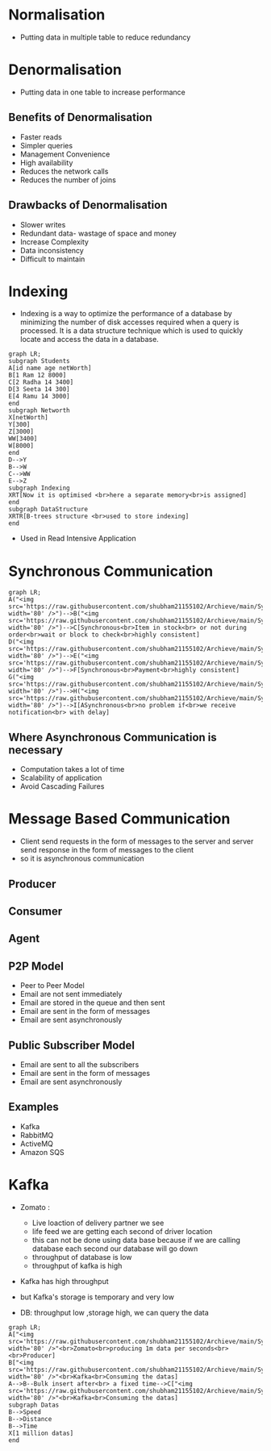 # Normalisation

- Putting data in multiple table to reduce redundancy

# Denormalisation

- Putting data in one table to increase performance

## Benefits of Denormalisation

- Faster reads
- Simpler queries
- Management Convenience
- High availability
- Reduces the network calls
- Reduces the number of joins

## Drawbacks of Denormalisation

- Slower writes
- Redundant data- wastage of space and money
- Increase Complexity
- Data inconsistency
- Difficult to maintain

# Indexing

- Indexing is a way to optimize the performance of a database by minimizing the number of disk accesses required when a query is processed. It is a data structure technique which is used to quickly locate and access the data in a database.

```mermaid
graph LR;
subgraph Students
A[id name age netWorth]
B[1 Ram 12 8000]
C[2 Radha 14 3400]
D[3 Seeta 14 300]
E[4 Ramu 14 3000]
end
subgraph Networth
X[netWorth]
Y[300]
Z[3000]
WW[3400]
W[8000]
end
D-->Y
B-->W
C-->WW
E-->Z
subgraph Indexing
XRT[Now it is optimised <br>here a separate memory<br>is assigned]
end
subgraph DataStructure
XRTR[B-trees structure <br>used to store indexing]
end
```

- Used in Read Intensive Application

# Synchronous Communication

```mermaid
graph LR;
A("<img src='https://raw.githubusercontent.com/shubham21155102/Archieve/main/System_Design/amazon.png'; width='80' />")-->B("<img src='https://raw.githubusercontent.com/shubham21155102/Archieve/main/System_Design/cart.jpeg'; width='80' />")-->C[Synchronous<br>Item in stock<br> or not during order<br>wait or block to check<br>highly consistent]
D("<img src='https://raw.githubusercontent.com/shubham21155102/Archieve/main/System_Design/amazon.png''; width='80' />")-->E("<img src='https://raw.githubusercontent.com/shubham21155102/Archieve/main/System_Design/pay.jpeg'; width='80' />")-->F[Synchronous<br>Payment<br>highly consistent]
G("<img src='https://raw.githubusercontent.com/shubham21155102/Archieve/main/System_Design/amazon.png''; width='80' />")-->H("<img src='https://raw.githubusercontent.com/shubham21155102/Archieve/main/System_Design/notification.png'; width='80' />")-->I[ASynchronous<br>no problem if<br>we receive notification<br> with delay]
```

## Where Asynchronous Communication is necessary

- Computation takes a lot of time
- Scalability of application
- Avoid Cascading Failures

# Message Based Communication

- Client send requests in the form of messages to the server and server send response in the form of messages to the client
- so it is asynchronous communication

## Producer

## Consumer

## Agent

## P2P Model

- Peer to Peer Model
- Email are not sent immediately
- Email are stored in the queue and then sent
- Email are sent in the form of messages
- Email are sent asynchronously

## Public Subscriber Model

- Email are sent to all the subscribers
- Email are sent in the form of messages
- Email are sent asynchronously

## Examples

- Kafka
- RabbitMQ
- ActiveMQ
- Amazon SQS

# Kafka 

- Zomato :

  - Live loaction of delivery partner we see
  - life feed we are getting each second of driver location
  - this can not be done using data base because if we are calling database each second our database will go down
  - throughput of database is low
  - throughput of kafka is high
- Kafka has high throughput
- but Kafka's storage is temporary and very low
- DB: throughput low ,storage high, we can query the data

```mermaid
graph LR;
A["<img src='https://raw.githubusercontent.com/shubham21155102/Archieve/main/System_Design/zomato.png''; width='80' />"<br>Zomato<br>producing 1m data per seconds<br><br>Producer]
B["<img src='https://raw.githubusercontent.com/shubham21155102/Archieve/main/System_Design/kafka.png''; width='80' />"<br>Kafka<br>Consuming the datas]
A-->B--Bulk insert after<br> a fixed time-->C["<img src='https://raw.githubusercontent.com/shubham21155102/Archieve/main/System_Design/psql.png''; width='80' />"<br>Kafka<br>Consuming the datas]
subgraph Datas
B-->Speed
B-->Distance
B-->Time
X[1 million datas]
end
```
